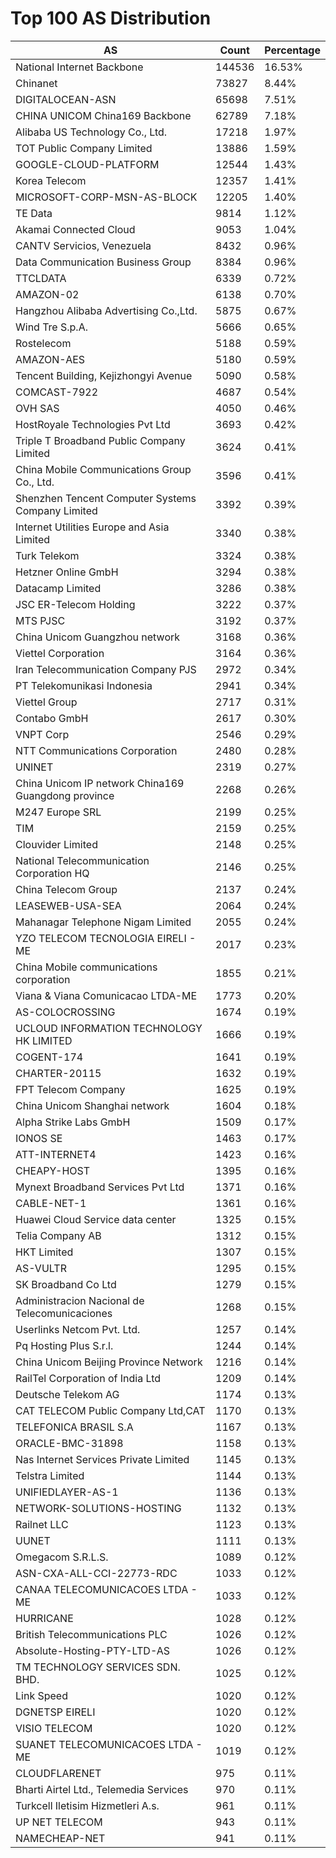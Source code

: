 # Top 100 AS Distribution
| AS | Count | Percentage |
|----|----|----|
| National Internet Backbone | 144536 | 16.53% |
| Chinanet | 73827 | 8.44% |
| DIGITALOCEAN-ASN | 65698 | 7.51% |
| CHINA UNICOM China169 Backbone | 62789 | 7.18% |
| Alibaba US Technology Co., Ltd. | 17218 | 1.97% |
| TOT Public Company Limited | 13886 | 1.59% |
| GOOGLE-CLOUD-PLATFORM | 12544 | 1.43% |
| Korea Telecom | 12357 | 1.41% |
| MICROSOFT-CORP-MSN-AS-BLOCK | 12205 | 1.40% |
| TE Data | 9814 | 1.12% |
| Akamai Connected Cloud | 9053 | 1.04% |
| CANTV Servicios, Venezuela | 8432 | 0.96% |
| Data Communication Business Group | 8384 | 0.96% |
| TTCLDATA | 6339 | 0.72% |
| AMAZON-02 | 6138 | 0.70% |
| Hangzhou Alibaba Advertising Co.,Ltd. | 5875 | 0.67% |
| Wind Tre S.p.A. | 5666 | 0.65% |
| Rostelecom | 5188 | 0.59% |
| AMAZON-AES | 5180 | 0.59% |
| Tencent Building, Kejizhongyi Avenue | 5090 | 0.58% |
| COMCAST-7922 | 4687 | 0.54% |
| OVH SAS | 4050 | 0.46% |
| HostRoyale Technologies Pvt Ltd | 3693 | 0.42% |
| Triple T Broadband Public Company Limited | 3624 | 0.41% |
| China Mobile Communications Group Co., Ltd. | 3596 | 0.41% |
| Shenzhen Tencent Computer Systems Company Limited | 3392 | 0.39% |
| Internet Utilities Europe and Asia Limited | 3340 | 0.38% |
| Turk Telekom | 3324 | 0.38% |
| Hetzner Online GmbH | 3294 | 0.38% |
| Datacamp Limited | 3286 | 0.38% |
| JSC ER-Telecom Holding | 3222 | 0.37% |
| MTS PJSC | 3192 | 0.37% |
| China Unicom Guangzhou network | 3168 | 0.36% |
| Viettel Corporation | 3164 | 0.36% |
| Iran Telecommunication Company PJS | 2972 | 0.34% |
| PT Telekomunikasi Indonesia | 2941 | 0.34% |
| Viettel Group | 2717 | 0.31% |
| Contabo GmbH | 2617 | 0.30% |
| VNPT Corp | 2546 | 0.29% |
| NTT Communications Corporation | 2480 | 0.28% |
| UNINET | 2319 | 0.27% |
| China Unicom IP network China169 Guangdong province | 2268 | 0.26% |
| M247 Europe SRL | 2199 | 0.25% |
| TIM | 2159 | 0.25% |
| Clouvider Limited | 2148 | 0.25% |
| National Telecommunication Corporation HQ | 2146 | 0.25% |
| China Telecom Group | 2137 | 0.24% |
| LEASEWEB-USA-SEA | 2064 | 0.24% |
| Mahanagar Telephone Nigam Limited | 2055 | 0.24% |
| YZO TELECOM TECNOLOGIA EIRELI - ME | 2017 | 0.23% |
| China Mobile communications corporation | 1855 | 0.21% |
| Viana & Viana Comunicacao LTDA-ME | 1773 | 0.20% |
| AS-COLOCROSSING | 1674 | 0.19% |
| UCLOUD INFORMATION TECHNOLOGY HK LIMITED | 1666 | 0.19% |
| COGENT-174 | 1641 | 0.19% |
| CHARTER-20115 | 1632 | 0.19% |
| FPT Telecom Company | 1625 | 0.19% |
| China Unicom Shanghai network | 1604 | 0.18% |
| Alpha Strike Labs GmbH | 1509 | 0.17% |
| IONOS SE | 1463 | 0.17% |
| ATT-INTERNET4 | 1423 | 0.16% |
| CHEAPY-HOST | 1395 | 0.16% |
| Mynext Broadband Services Pvt Ltd | 1371 | 0.16% |
| CABLE-NET-1 | 1361 | 0.16% |
| Huawei Cloud Service data center | 1325 | 0.15% |
| Telia Company AB | 1312 | 0.15% |
| HKT Limited | 1307 | 0.15% |
| AS-VULTR | 1295 | 0.15% |
| SK Broadband Co Ltd | 1279 | 0.15% |
| Administracion Nacional de Telecomunicaciones | 1268 | 0.15% |
| Userlinks Netcom Pvt. Ltd. | 1257 | 0.14% |
| Pq Hosting Plus S.r.l. | 1244 | 0.14% |
| China Unicom Beijing Province Network | 1216 | 0.14% |
| RailTel Corporation of India Ltd | 1209 | 0.14% |
| Deutsche Telekom AG | 1174 | 0.13% |
| CAT TELECOM Public Company Ltd,CAT | 1170 | 0.13% |
| TELEFONICA BRASIL S.A | 1167 | 0.13% |
| ORACLE-BMC-31898 | 1158 | 0.13% |
| Nas Internet Services Private Limited | 1145 | 0.13% |
| Telstra Limited | 1144 | 0.13% |
| UNIFIEDLAYER-AS-1 | 1136 | 0.13% |
| NETWORK-SOLUTIONS-HOSTING | 1132 | 0.13% |
| Railnet LLC | 1123 | 0.13% |
| UUNET | 1111 | 0.13% |
| Omegacom S.R.L.S. | 1089 | 0.12% |
| ASN-CXA-ALL-CCI-22773-RDC | 1033 | 0.12% |
| CANAA TELECOMUNICACOES LTDA - ME | 1033 | 0.12% |
| HURRICANE | 1028 | 0.12% |
| British Telecommunications PLC | 1026 | 0.12% |
| Absolute-Hosting-PTY-LTD-AS | 1026 | 0.12% |
| TM TECHNOLOGY SERVICES SDN. BHD. | 1025 | 0.12% |
| Link Speed | 1020 | 0.12% |
| DGNETSP EIRELI | 1020 | 0.12% |
| VISIO TELECOM | 1020 | 0.12% |
| SUANET TELECOMUNICACOES LTDA - ME | 1019 | 0.12% |
| CLOUDFLARENET | 975 | 0.11% |
| Bharti Airtel Ltd., Telemedia Services | 970 | 0.11% |
| Turkcell Iletisim Hizmetleri A.s. | 961 | 0.11% |
| UP NET TELECOM | 943 | 0.11% |
| NAMECHEAP-NET | 941 | 0.11% |
